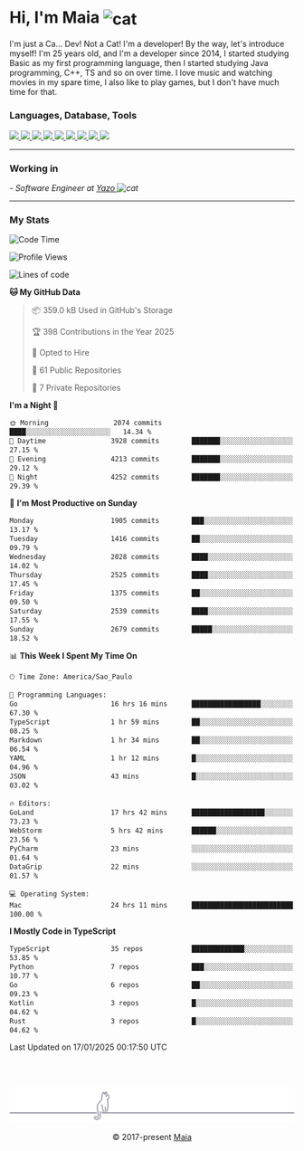 <h1 align="left">Hi, I'm Maia 
<img src="https://emojis.slackmojis.com/emojis/images/1643509834/36299/black-cat.gif?1643509834" width="50" height="60" align="center"  alt="cat"/>
</h1>

I'm just a Ca... Dev! Not a Cat! I'm a developer! By the way, let's introduce myself!
I'm 25 years old, and I'm a developer since 2014, I started studying Basic as my first programming
language, then I started studying Java programming, C++, TS and so on over time.
I love music and watching movies in my spare time, I also like to play games, but I don't have much time for that.

<h3 align="left">Languages, Database, Tools</h3>
<p>
  <a href="https://www.typescriptlang.org">
    <img src="https://skillicons.dev/icons?i=ts" />
  </a>
  <a href="https://go.dev">
    <img src="https://skillicons.dev/icons?i=go" />
  </a>
  <a href="https://www.python.org">
    <img src="https://skillicons.dev/icons?i=python" />
  </a>
  <a href="https://gradle.org">
    <img src="https://skillicons.dev/icons?i=gradle" />
  </a>
  <a href="https://redis.io">
    <img src="https://skillicons.dev/icons?i=redis" />
  </a>
  <a href="https://www.mongodb.com">
    <img src="https://skillicons.dev/icons?i=mongodb" />
  </a>
  <a href="https://nodejs.org">
    <img src="https://skillicons.dev/icons?i=nodejs" />
  </a>
  <a href="https://www.javascript.com">
    <img src="https://skillicons.dev/icons?i=js" />
  </a>
  <a href="https://www.docker.com">
    <img src="https://skillicons.dev/icons?i=docker" />
  </a>
</p>

<hr/>

<h3>Working in</h3>

<p><em> - Software Engineer at <a href="[https://pdasolucoes.com.br](https://yazo.com.br/)">Yazo
</a><img src="https://media.giphy.com/media/WUlplcMpOCEmTGBtBW/giphy.gif" width="30" alt="cat"> 
</em></p>

<hr/>

### My Stats

<!--START_SECTION:waka-->
![Code Time](http://img.shields.io/badge/Code%20Time-5%2C132%20hrs%2059%20mins-blue)

![Profile Views](http://img.shields.io/badge/Profile%20Views-7-blue)

![Lines of code](https://img.shields.io/badge/From%20Hello%20World%20I%27ve%20Written-4.8%20million%20lines%20of%20code-blue)

**🐱 My GitHub Data** 

> 📦 359.0 kB Used in GitHub's Storage 
 > 
> 🏆 398 Contributions in the Year 2025
 > 
> 💼 Opted to Hire
 > 
> 📜 61 Public Repositories 
 > 
> 🔑 7 Private Repositories 
 > 
**I'm a Night 🦉** 

```text
🌞 Morning                2074 commits        ████░░░░░░░░░░░░░░░░░░░░░   14.34 % 
🌆 Daytime                3928 commits        ███████░░░░░░░░░░░░░░░░░░   27.15 % 
🌃 Evening                4213 commits        ███████░░░░░░░░░░░░░░░░░░   29.12 % 
🌙 Night                  4252 commits        ███████░░░░░░░░░░░░░░░░░░   29.39 % 
```
📅 **I'm Most Productive on Sunday** 

```text
Monday                   1905 commits        ███░░░░░░░░░░░░░░░░░░░░░░   13.17 % 
Tuesday                  1416 commits        ██░░░░░░░░░░░░░░░░░░░░░░░   09.79 % 
Wednesday                2028 commits        ████░░░░░░░░░░░░░░░░░░░░░   14.02 % 
Thursday                 2525 commits        ████░░░░░░░░░░░░░░░░░░░░░   17.45 % 
Friday                   1375 commits        ██░░░░░░░░░░░░░░░░░░░░░░░   09.50 % 
Saturday                 2539 commits        ████░░░░░░░░░░░░░░░░░░░░░   17.55 % 
Sunday                   2679 commits        █████░░░░░░░░░░░░░░░░░░░░   18.52 % 
```


📊 **This Week I Spent My Time On** 

```text
🕑︎ Time Zone: America/Sao_Paulo

💬 Programming Languages: 
Go                       16 hrs 16 mins      █████████████████░░░░░░░░   67.30 % 
TypeScript               1 hr 59 mins        ██░░░░░░░░░░░░░░░░░░░░░░░   08.25 % 
Markdown                 1 hr 34 mins        ██░░░░░░░░░░░░░░░░░░░░░░░   06.54 % 
YAML                     1 hr 12 mins        █░░░░░░░░░░░░░░░░░░░░░░░░   04.96 % 
JSON                     43 mins             █░░░░░░░░░░░░░░░░░░░░░░░░   03.02 % 

🔥 Editors: 
GoLand                   17 hrs 42 mins      ██████████████████░░░░░░░   73.23 % 
WebStorm                 5 hrs 42 mins       ██████░░░░░░░░░░░░░░░░░░░   23.56 % 
PyCharm                  23 mins             ░░░░░░░░░░░░░░░░░░░░░░░░░   01.64 % 
DataGrip                 22 mins             ░░░░░░░░░░░░░░░░░░░░░░░░░   01.57 % 

💻 Operating System: 
Mac                      24 hrs 11 mins      █████████████████████████   100.00 % 
```

**I Mostly Code in TypeScript** 

```text
TypeScript               35 repos            █████████████░░░░░░░░░░░░   53.85 % 
Python                   7 repos             ███░░░░░░░░░░░░░░░░░░░░░░   10.77 % 
Go                       6 repos             ██░░░░░░░░░░░░░░░░░░░░░░░   09.23 % 
Kotlin                   3 repos             █░░░░░░░░░░░░░░░░░░░░░░░░   04.62 % 
Rust                     3 repos             █░░░░░░░░░░░░░░░░░░░░░░░░   04.62 % 
```




 Last Updated on 17/01/2025 00:17:50 UTC
<!--END_SECTION:waka-->


<br/>
<br/>

<p align="center"><img src="https://raw.githubusercontent.com/gabrielmaialva33/gabrielmaialva33/master/assets/gray0_ctp_on_line.svg?sanitize=true" /></p>
<p align="center">&copy; 2017-present <a href="https://github.com/gabrielmaialva33/" target="_blank">Maia</a>
